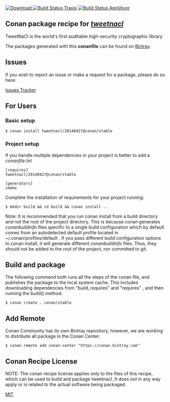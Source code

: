 [![Download](https://api.bintray.com/packages/conan-community/conan/tweetnacl%3Aconan/images/download.svg) ](https://bintray.com/conan-community/conan/tweetnacl%3Aconan/_latestVersion)
[![Build Status Travis](https://travis-ci.org/conan-community/conan-tweetnacl.svg)](https://travis-ci.org/conan-community/conan-tweetnacl)
[![Build Status AppVeyor](https://ci.appveyor.com/api/projects/status/github/conan-community/conan-tweetnacl?svg=true)](https://ci.appveyor.com/project/ConanCIintegration/conan-tweetnacl)

## Conan package recipe for [*tweetnacl*](https://tweetnacl.cr.yp.to)

TweetNaCl is the world's first auditable high-security cryptographic library

The packages generated with this **conanfile** can be found on [Bintray](https://bintray.com/conan-community/conan/tweetnacl%3Aconan).


## Issues

If you wish to report an issue or make a request for a package, please do so here:

[Issues Tracker](https://github.com/conan-community/community/issues)


## For Users

### Basic setup

    $ conan install tweetnacl/20140427@conan/stable

### Project setup

If you handle multiple dependencies in your project is better to add a *conanfile.txt*

    [requires]
    tweetnacl/20140427@conan/stable

    [generators]
    cmake

Complete the installation of requirements for your project running:

    $ mkdir build && cd build && conan install ..

Note: It is recommended that you run conan install from a build directory and not the root of the project directory.  This is because conan generates *conanbuildinfo* files specific to a single build configuration which by default comes from an autodetected default profile located in ~/.conan/profiles/default .  If you pass different build configuration options to conan install, it will generate different *conanbuildinfo* files.  Thus, they should not be added to the root of the project, nor committed to git.


## Build and package

The following command both runs all the steps of the conan file, and publishes the package to the local system cache.  This includes downloading dependencies from "build_requires" and "requires" , and then running the build() method.

    $ conan create . conan/stable




## Add Remote

Conan Community has its own Bintray repository, however, we are working to distribute all package in the Conan Center:

    $ conan remote add conan-center "https://conan.bintray.com"


## Conan Recipe License

NOTE: The conan recipe license applies only to the files of this recipe, which can be used to build and package tweetnacl.
It does *not* in any way apply or is related to the actual software being packaged.

[MIT](LICENSE)
